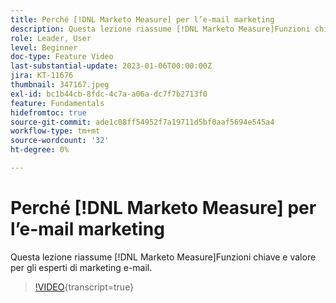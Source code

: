 ```yaml
---
title: Perché [!DNL Marketo Measure] per l’e-mail marketing
description: Questa lezione riassume [!DNL Marketo Measure]Funzioni chiave e valore per gli esperti di marketing e-mail.
role: Leader, User
level: Beginner
doc-type: Feature Video
last-substantial-update: 2023-01-06T00:00:00Z
jira: KT-11676
thumbnail: 347167.jpeg
exl-id: bc1b44cb-8fdc-4c7a-a06a-dc7f7b2713f0
feature: Fundamentals
hidefromtoc: true
source-git-commit: ade1c08ff54952f7a19711d5bf0aaf5694e545a4
workflow-type: tm+mt
source-wordcount: '32'
ht-degree: 0%

---
```


# Perché [!DNL Marketo Measure] per l’e-mail marketing

Questa lezione riassume [!DNL Marketo Measure]Funzioni chiave e valore per gli esperti di marketing e-mail.

>[!VIDEO](https://video.tv.adobe.com/v/347167/?learn=on){transcript=true}
